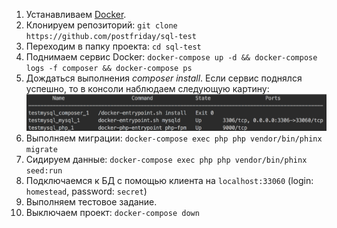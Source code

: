 1. Устанавливаем [Docker](https://www.docker.com/community-edition). 
1. Клонируем репозиторий: `git clone https://github.com/postfriday/sql-test`
1. Переходим в папку проекта: `cd sql-test`
1. Поднимаем сервис Docker: `docker-compose up -d && docker-compose logs -f composer && docker-compose ps`
1. Дождаться выполнения *composer install*. Если сервис поднялся успешно, то в консоли наблюдаем следующую картину: ![docker-compose ps](docs/docker-compose-ps.png)
1. Выполняем миграции: `docker-compose exec php php vendor/bin/phinx migrate`
1. Сидируем данные: `docker-compose exec php php vendor/bin/phinx seed:run`
1. Подключаемся к БД с помощью клиента на `localhost:33060` (login: `homestead`, password: `secret`)
1. Выполняем тестовое задание.
1. Выключаем проект: `docker-compose down`